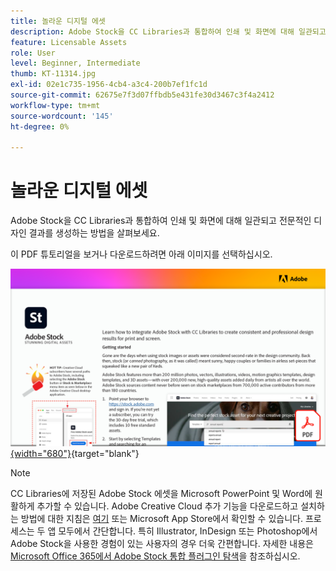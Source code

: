 ```yaml
---
title: 놀라운 디지털 에셋
description: Adobe Stock을 CC Libraries과 통합하여 인쇄 및 화면에 대해 일관되고 전문적인 디자인 결과를 생성하는 방법을 살펴보세요.
feature: Licensable Assets
role: User
level: Beginner, Intermediate
thumb: KT-11314.jpg
exl-id: 02e1c735-1956-4cb4-a3c4-200b7ef1fc1d
source-git-commit: 62675e7f3d07ffbdb5e431fe30d3467c3f4a2412
workflow-type: tm+mt
source-wordcount: '145'
ht-degree: 0%

---
```


# 놀라운 디지털 에셋

Adobe Stock을 CC Libraries과 통합하여 인쇄 및 화면에 대해 일관되고 전문적인 디자인 결과를 생성하는 방법을 살펴보세요.

이 PDF 튜토리얼을 보거나 다운로드하려면 아래 이미지를 선택하십시오.

[![튜토리얼의 첫 페이지 이미지](assets/Stunningdigitalassets.png){width="680"}](assets/Stunning-Digital-Assets.pdf){target="blank"}

>[!NOTE]
>
>CC Libraries에 저장된 Adobe Stock 에셋을 Microsoft PowerPoint 및 Word에 원활하게 추가할 수 있습니다. Adobe Creative Cloud 추가 기능을 다운로드하고 설치하는 방법에 대한 지침은 [여기](https://helpx.adobe.com/kr/creative-cloud/help/libraries-addin-microsoft-office.html) 또는 Microsoft App Store에서 확인할 수 있습니다. 프로세스는 두 앱 모두에서 간단합니다. 특히 Illustrator, InDesign 또는 Photoshop에서 Adobe Stock을 사용한 경험이 있는 사용자의 경우 더욱 간편합니다. 자세한 내용은 [Microsoft Office 365에서 Adobe Stock 통합 플러그인 탐색](https://helpx.adobe.com/kr/stock/help/microsoft-office-plug-ins.html)을 참조하십시오.
